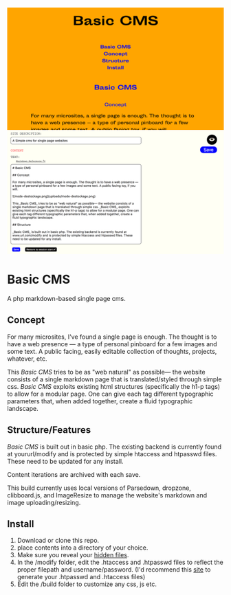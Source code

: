 ![site image](build/site-image.png)
![backend image](build/site-backend.png)
# Basic CMS
A php markdown-based single page cms. 

## Concept

For many microsites, I've found a single page is enough. The thought is to have a web presence — a type of personal pinboard for a few images and some text. A public facing, easily editable collection of thoughts, projects, whatever, etc.

This _Basic CMS_ tries to be as "web natural" as possible— the website consists of a single markdown page that is translated/styled through simple css. _Basic CMS_ exploits existing html structures (specifically the h1-p tags) to allow for a modular page. One can give each tag different typographic parameters that, when added together, create a fluid typographic landscape.

## Structure/Features

_Basic CMS_ is built out in basic php. The existing backend is currently found at yoururl/modify and is protected by simple htaccess and htpasswd files. These need to be updated for any install. 

Content iterations are archived with each save. 

This build currently uses local versions of Parsedown, dropzone, clibboard.js, and ImageResize to manage the website's markdown and image uploading/resizing. 

## Install

1. Download or clone this repo. 
2. place contents into a directory of your choice. 
3. Make sure you reveal your [hidden files](http://ianlunn.co.uk/articles/quickly-showhide-hidden-files-mac-os-x-mavericks/).
4. In the /modify folder, edit the .htaccess and .htpasswd files to reflect the proper filepath and username/password. (I'd recommend this [site](http://www.htaccesstools.com/htpasswd-generator/) to generate your .htpasswd and .htaccess files)
5. Edit the /build folder to customize any css, js etc. 
